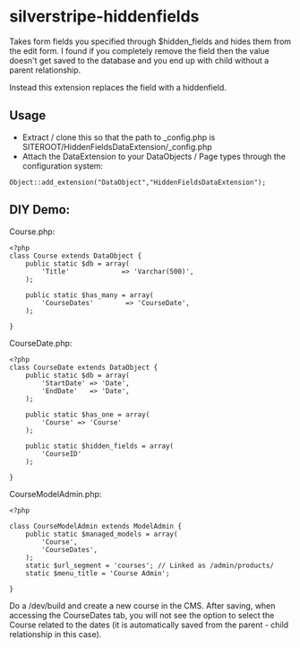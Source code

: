 silverstripe-hiddenfields
=========================

Takes form fields you specified through $hidden_fields and hides them from the edit form. I found if you completely 
remove the field then the value doesn't get saved to the database and you end up with child without a parent relationship.

Instead this extension replaces the field with a hiddenfield.

## Usage

* Extract / clone this so that the path to _config.php is SITEROOT/HiddenFieldsDataExtension/_config.php
* Attach the DataExtension to your DataObjects / Page types through the configuration system:

```
Object::add_extension("DataObject","HiddenFieldsDataExtension");
```

## DIY Demo:

Course.php:

    <?php
    class Course extends DataObject {
    	public static $db = array(
    		'Title'             => 'Varchar(500)',
    	);
    
    	public static $has_many = array(
    		'CourseDates'        => 'CourseDate',
    	);	

    }

CourseDate.php:

    <?php
    class CourseDate extends DataObject {
    	public static $db = array(
    		'StartDate' => 'Date',
    		'EndDate'   => 'Date',
    	);
    
    	public static $has_one = array(
    		'Course' => 'Course'
    	);
    
    	public static $hidden_fields = array(
    		'CourseID'
    	);
    
    }

CourseModelAdmin.php:

    <?php
    
    class CourseModelAdmin extends ModelAdmin {
    	public static $managed_models = array(
    		'Course', 
    		'CourseDates',
    	); 
      	static $url_segment = 'courses'; // Linked as /admin/products/
      	static $menu_title = 'Course Admin';
    	
    }

Do a /dev/build and create a new course in the CMS. After saving, when accessing the CourseDates tab, you will not see the option to select the Course related to the dates (it is automatically saved from the parent - child relationship in this case).

